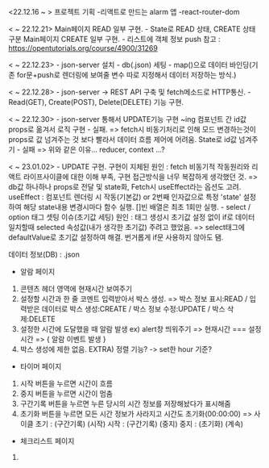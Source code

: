 <22.12.16 ~ >
    프로젝트 기획
    -리액트로 만드는 alarm 앱
    -react-router-dom


< ~ 22.12.21>
    Main페이지 READ 일부 구현.
    - State로 READ 상태, CREATE 상태 구분
    Main페이지 CREATE 일부 구현.
    - 리스트에 객체 정보 push
    참고 : https://opentutorials.org/course/4900/31269


< ~ 22.12.23>
    - json-server 설치
    - db(.json) 세팅
    - map()으로 데이터 바인딩(기존 for문+push로 렌더링에 보여줄 변수 따로 지정해서 데이터 저장하는 방식.)


< ~ 22.12.28>
    - json-server -> REST API 구축 및 fetch메소드로 HTTP통신.
    - Read(GET), Create(POST), Delete(DELETE) 기능 구현.

< ~ 22.12.30>
    - json-server 통해서 UPDATE기능 구현 ~ing
    컴포넌트 간 id값 props로 옮겨서 로직 구현 - 실패.
        => fetch시 비동기처리로 인해 모드 변경하는것이 props로 값 넘겨주는 것 보다 빨라서 데이터 흐름 제어에 어려움.
    State로 id값 넘겨주기 - 실패
        => 위와 같은 이유...
    reducer, context ...?

< ~ 23.01.02>
    - UPDATE 구현.
        구현이 지체된 원인 : fetch 비동기적 작동원리와 리액트 라이프사이클에 대한 이해 부족, 구현 접근방식을 너무 복잡하게 생각했던 것.
        => db값 하나하나 props로 전달 및 state화, Fetch시 useEffect라는 옵션도 고려.
        useEffect : 컴포넌트 렌더링 시 작동(기본값) or 2번째 인자값으로 특정 'state' 설정하여 해당 state내용 변경시마다 함수 실행. []빈 배열은 최초 1회만 실행.
    - select / option 태그 셋팅 이슈(초기값 세팅)
        원인 : 태그 생성시 초기값 설정 없이 if로 데이터 일치할때 selected 속성값(내가 생각한 초기값) 주려고 했었음.
        => select태그에 defaultValue로 초기값 설정하여 해결. 번거롭게 if문 사용하지 않아도 됌.
        



데이터 정보(DB) : .json

- 알람 페이지
1) 콘텐츠 헤더 영역에 현재시간 보여주기
2) 설정할 시간과 한 줄 코멘트 입력받아서 박스 생성.
    => 박스 정보 표시:READ / 입력받은 데이터로 박스 생성:CREATE / 박스 정보 수정:UPDATE / 박스 삭제:DELETE
3) 설정한 시간에 도달했을 때 알람 발생 ex) alert창 띄워주기
    => 현재시간 === 설정시간 => { 알람 이벤트 발생 }
4) 박스 생성에 제한 없음.
EXTRA)
    정렬 기능? -> set한 hour 기준?

- 타이머 페이지
1) 시작 버튼을 누르면 시간이 흐름
2) 중지 버튼을 누르면 시간이 멈춤
3) 구간기록 버튼을 누르면 누른 당시의 시간 정보를 저장해놨다가 표시해줌
4) 초기화 버튼을 누르면 모든 시간 정보가 사라지고 시간도 초기화(00:00:00)
    => 사이클
    초기 : (구간기록) (시작)
    시작 : (구간기록) (중지)
    중지 :  (초기화)  (계속)

- 체크리스트 페이지
1) 
